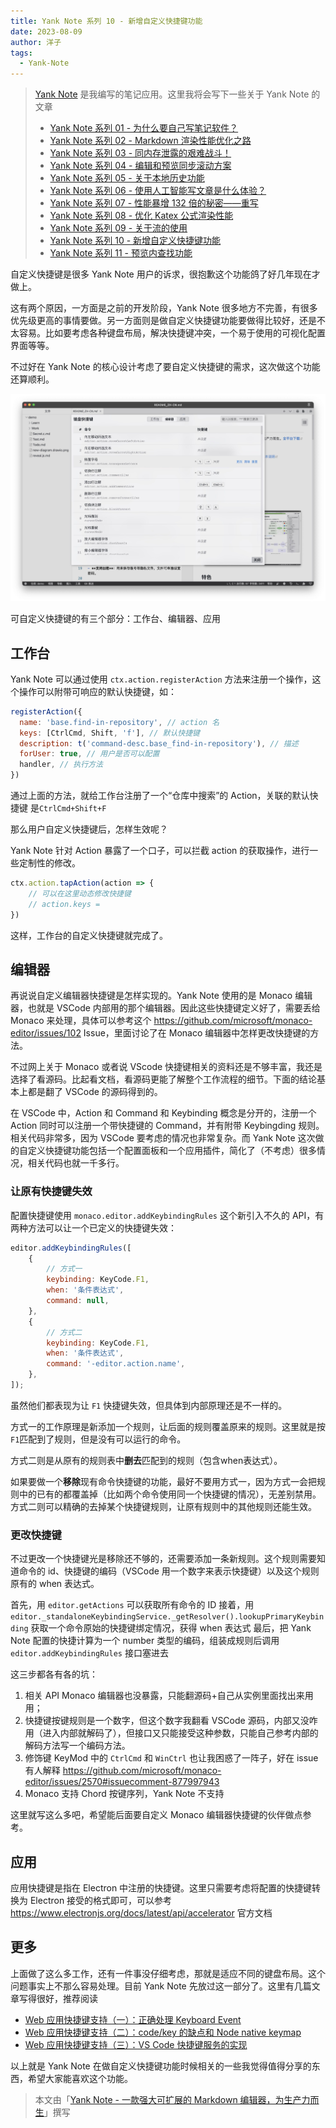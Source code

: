 ```yaml
---
title: Yank Note 系列 10 - 新增自定义快捷键功能
date: 2023-08-09
author: 洋子
tags:
  - Yank-Note
---
```


> [Yank Note](https://github.com/purocean/yn) 是我编写的笔记应用。这里我将会写下一些关于 Yank Note 的文章
> - [Yank Note 系列 01 - 为什么要自己写笔记软件？](/yank-note-01)
> - [Yank Note 系列 02 - Markdown 渲染性能优化之路](/yank-note-02)
> - [Yank Note 系列 03 - 同内存泄露的艰难战斗！](/yank-note-03)
> - [Yank Note 系列 04 - 编辑和预览同步滚动方案](/yank-note-04)
> - [Yank Note 系列 05 - 关于本地历史功能](/yank-note-05)
> - [Yank Note 系列 06 - 使用人工智能写文章是什么体验？](/yank-note-06)
> - [Yank Note 系列 07 - 性能暴增 132 倍的秘密——重写](/yank-note-07)
> - [Yank Note 系列 08 - 优化 Katex 公式渲染性能](/yank-note-08)
> - [Yank Note 系列 09 - 关于流的使用](/yank-note-09)
> - [Yank Note 系列 10 - 新增自定义快捷键功能](/yank-note-10)
> - [Yank Note 系列 11 - 预览内查找功能](/yank-note-11)

自定义快捷键是很多 Yank Note 用户的诉求，很抱歉这个功能鸽了好几年现在才做上。

这有两个原因，一方面是之前的开发阶段，Yank Note 很多地方不完善，有很多优先级更高的事情要做。另一方面则是做自定义快捷键功能要做得比较好，还是不太容易。比如要考虑各种键盘布局，解决快捷键冲突，一个易于使用的可视化配置界面等等。

不过好在 Yank Note 的核心设计考虑了要自定义快捷键的需求，这次做这个功能还算顺利。

![Img](./FILES/2023-08-09-yank-note-10.md/img-20230809124015.png)

可自定义快捷键的有三个部分：工作台、编辑器、应用

## 工作台

Yank Note 可以通过使用 `ctx.action.registerAction` 方法来注册一个操作，这个操作可以附带可响应的默认快捷键，如：

```js
registerAction({
  name: 'base.find-in-repository', // action 名
  keys: [CtrlCmd, Shift, 'f'], // 默认快捷键
  description: t('command-desc.base_find-in-repository'), // 描述
  forUser: true, // 用户是否可以配置
  handler, // 执行方法
})
```

通过上面的方法，就给工作台注册了一个“仓库中搜索”的 Action，关联的默认快捷键 是`CtrlCmd+Shift+F`

那么用户自定义快捷键后，怎样生效呢？

Yank Note 针对 Action 暴露了一个口子，可以拦截 action 的获取操作，进行一些定制性的修改。

```js
ctx.action.tapAction(action => {
    // 可以在这里动态修改快捷键
    // action.keys = 
})
```

这样，工作台的自定义快捷键就完成了。

## 编辑器

再说说自定义编辑器快捷键是怎样实现的。Yank Note 使用的是 Monaco 编辑器，也就是 VSCode 内部用的那个编辑器。因此这些快捷键定义好了，需要丢给 Monaco 来处理，具体可以参考这个 https://github.com/microsoft/monaco-editor/issues/102 Issue，里面讨论了在 Monaco 编辑器中怎样更改快捷键的方法。

不过网上关于 Monaco 或者说 VScode 快捷键相关的资料还是不够丰富，我还是选择了看源码。比起看文档，看源码更能了解整个工作流程的细节。下面的结论基本上都是翻了 VSCode 的源码得到的。

在 VSCode 中，Action 和 Command 和 Keybinding 概念是分开的，注册一个 Action 同时可以注册一个带快捷键的 Command，并有附带 Keybingding 规则。相关代码非常多，因为 VSCode 要考虑的情况也非常复杂。而 Yank Note 这次做的自定义快捷键功能包括一个配置面板和一个应用插件，简化了（不考虑）很多情况，相关代码也就一千多行。

### 让原有快捷键失效

配置快捷键使用 `monaco.editor.addKeybindingRules` 这个新引入不久的 API，有两种方法可以让一个已定义的快捷键失效：

```js
editor.addKeybindingRules([
    {
        // 方式一
        keybinding: KeyCode.F1,
        when: '条件表达式',
        command: null,
    },
    {
        // 方式二
        keybinding: KeyCode.F1,
        when: '条件表达式',
        command: '-editor.action.name',
    },
]);
```

虽然他们都表现为让 `F1` 快捷键失效，但具体到内部原理还是不一样的。

方式一的工作原理是新添加一个规则，让后面的规则覆盖原来的规则。这里就是按`F1`匹配到了规则，但是没有可以运行的命令。

方式二则是从原有的规则表中**删去**匹配到的规则（包含when表达式）。

如果要做一个**移除**现有命令快捷键的功能，最好不要用方式一，因为方式一会把规则中的已有的都覆盖掉（比如两个命令使用同一个快捷键的情况），无差别禁用。方式二则可以精确的去掉某个快捷键规则，让原有规则中的其他规则还能生效。

### 更改快捷键

不过更改一个快捷键光是移除还不够的，还需要添加一条新规则。这个规则需要知道命令的 id、快捷键的编码（VSCode 用一个数字来表示快捷键）以及这个规则原有的 when 表达式。

首先，用 `editor.getActions` 可以获取所有命令的 ID
接着，用 `editor._standaloneKeybindingService._getResolver().lookupPrimaryKeybinding` 获取一个命令原始的快捷键绑定情况，获得 when 表达式
最后，把 Yank Note 配置的快捷计算为一个 number 类型的编码，组装成规则后调用`editor.addKeybindingRules` 接口塞进去

这三步都各有各的坑：

1. 相关 API Monaco 编辑器也没暴露，只能翻源码+自己从实例里面找出来用用；
2. 快捷键按键规则是一个数字，但这个数字我翻看 VSCode 源码，内部又没咋用（进入内部就解码了），但接口又只能接受这种参数，只能自己参考内部的解码方法写一个编码方法。
3. 修饰键 KeyMod 中的 `CtrlCmd` 和 `WinCtrl` 也让我困惑了一阵子，好在 issue 有人解释 https://github.com/microsoft/monaco-editor/issues/2570#issuecomment-877997943
4. Monaco 支持 Chord 按键序列，Yank Note 不支持

这里就写这么多吧，希望能后面要自定义 Monaco 编辑器快捷键的伙伴做点参考。

## 应用

应用快捷键是指在 Electron 中注册的快捷键。这里只需要考虑将配置的快捷键转换为 Electron 接受的格式即可，可以参考 https://www.electronjs.org/docs/latest/api/accelerator 官方文档

## 更多

上面做了这么多工作，还有一件事没仔细考虑，那就是适应不同的键盘布局。这个问题事实上不那么容易处理。目前 Yank Note 先放过这一部分了。这里有几篇文章写得很好，推荐阅读

- [Web 应用快捷键支持（一）：正确处理 Keyboard Event](https://rebornix.com/vscode/2019/08/11/web-keyboard-support/)
- [Web 应用快捷键支持（二）：code/key 的缺点和 Node native keymap](https://rebornix.com/vscode/2019/08/25/web-keyboard-support-2/)
- [Web 应用快捷键支持（三）：VS Code 快捷键服务的实现](https://rebornix.com/vscode/2019/09/11/web-keyboard-support-3/)

以上就是 Yank Note 在做自定义快捷键功能时候相关的一些我觉得值得分享的东西，希望大家能喜欢这个功能。

> 本文由「[Yank Note - 一款强大可扩展的 Markdown 编辑器，为生产力而生](https://github.com/purocean/yn)」撰写
